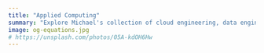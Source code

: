 ```yaml
---
title: "Applied Computing"
summary: "Explore Michael's collection of cloud engineering, data engineering, and software engineering projects and prototypes."
image: og-equations.jpg
# https://unsplash.com/photos/05A-kdOH6Hw
---
```


